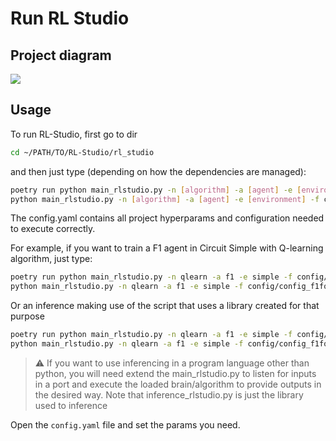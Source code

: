 # Run RL Studio

## Project diagram

![](./docs/rlstudio-diagram.png)

## Usage

To run RL-Studio, first go to dir

```bash
cd ~/PATH/TO/RL-Studio/rl_studio
```

and then just type (depending on how the dependencies are managed):

```bash
poetry run python main_rlstudio.py -n [algorithm] -a [agent] -e [environment] -f config/config.yaml # if using Poetry for dependencies
python main_rlstudio.py -n [algorithm] -a [agent] -e [environment] -f config/config.yaml # if using PIP for dependencies
```

The config.yaml contains all project hyperparams and configuration needed to execute correctly.

For example, if you want to train a F1 agent in Circuit Simple with Q-learning algorithm, just type:

```bash
poetry run python main_rlstudio.py -n qlearn -a f1 -e simple -f config/config_f1followline_qlearn.yaml # if using Poetry for dependencies
python main_rlstudio.py -n qlearn -a f1 -e simple -f config/config_f1followline_qlearn.yaml # if using PIP for dependencies
```

Or an inference making use of the script that uses a library created for that purpose

```bash
poetry run python main_rlstudio.py -n qlearn -a f1 -e simple -f config/config_f1followline_qlearn.yaml -m inference # if using Poetry for dependencies
python main_rlstudio.py -n qlearn -a f1 -e simple -f config/config_f1followline_qlearn.yaml -m inference # if using PIP for dependencies
```

> :warning: If you want to use inferencing in a program language other than python, you will
> need extend the main_rlstudio.py to listen for inputs in a port and execute the loaded brain/algorithm to provide
> outputs in the desired way. Note that inference_rlstudio.py is just the library used to inference

Open the `config.yaml` file and set the params you need.


